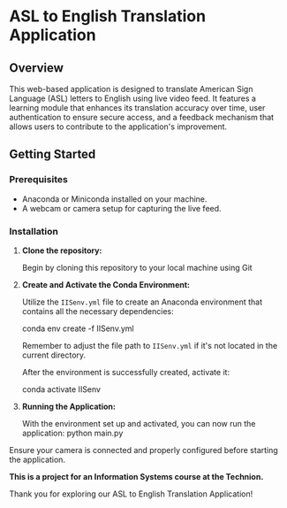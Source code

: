 # ASL to English Translation Application

## Overview

This web-based application is designed to translate American Sign Language (ASL) letters to English using live video feed. It features a learning module that enhances its translation accuracy over time, user authentication to ensure secure access, and a feedback mechanism that allows users to contribute to the application's improvement.

## Getting Started

### Prerequisites

- Anaconda or Miniconda installed on your machine.
- A webcam or camera setup for capturing the live feed.

### Installation

1. **Clone the repository:**

   Begin by cloning this repository to your local machine using Git


2. **Create and Activate the Conda Environment:**

    Utilize the `IISenv.yml` file to create an Anaconda environment that contains all the necessary dependencies:
    
    conda env create -f IISenv.yml
    
    
    Remember to adjust the file path to `IISenv.yml` if it's not located in the current directory.
    
    After the environment is successfully created, activate it:
    
    conda activate IISenv


3. **Running the Application:**

    With the environment set up and activated, you can now run the application:
    python main.py


Ensure your camera is connected and properly configured before starting the application.

**This is a project for an Information Systems course at the Technion.**


Thank you for exploring our ASL to English Translation Application!



